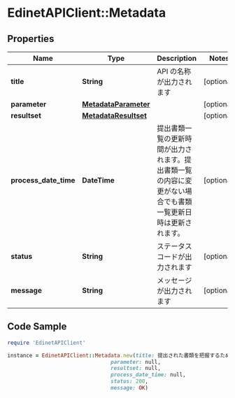 # EdinetAPIClient::Metadata

## Properties

Name | Type | Description | Notes
------------ | ------------- | ------------- | -------------
**title** | **String** | API の名称が出力されます | [optional] 
**parameter** | [**MetadataParameter**](MetadataParameter.md) |  | [optional] 
**resultset** | [**MetadataResultset**](MetadataResultset.md) |  | [optional] 
**process_date_time** | **DateTime** | 提出書類一覧の更新時間が出力されます。提出書類一覧の内容に変更がない場合でも書類一覧更新日時は更新されます。 | [optional] 
**status** | **String** | ステータスコードが出力されます | [optional] 
**message** | **String** | メッセージが出力されます | [optional] 

## Code Sample

```ruby
require 'EdinetAPIClient'

instance = EdinetAPIClient::Metadata.new(title: 提出された書類を把握するための API,
                                 parameter: null,
                                 resultset: null,
                                 process_date_time: null,
                                 status: 200,
                                 message: OK)
```


